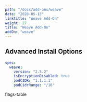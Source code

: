 ```yaml
---
path: "/docs/add-ons/weave"
date: "2020-05-13"
linktitle: "Weave Add-On"
weight: 27
title: "Weave Add-On"
addOn: "weave"
---
```


## Advanced Install Options

```yaml
spec:
  weave:
    version: "2.5.2"
    isEncryptionDisabled: true
    podCIDR: "1.1.1.1"
    podCidrRange: "/16"
```

flags-table
